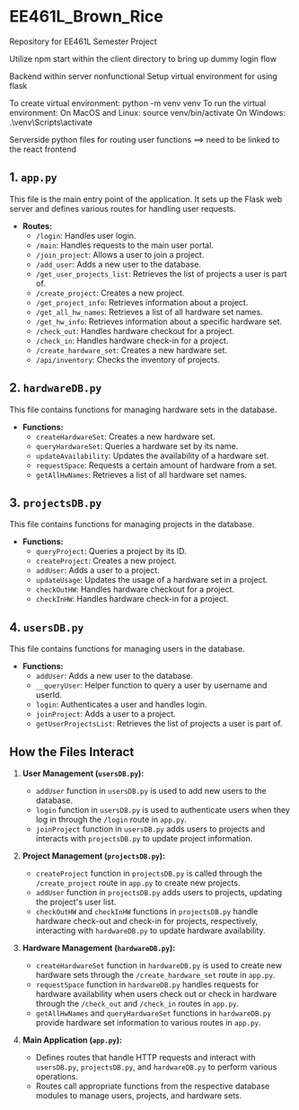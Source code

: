 # EE461L_Brown_Rice
Repository for EE461L Semester Project


Utilize npm start within the client directory to bring up dummy login flow

Backend within server nonfunctional
Setup virtual environment for using flask

To create virtual environment: python -m venv venv
To run the virtual environment:
    On MacOS and Linux: source venv/bin/activate
    On Windows: .\venv\Scripts\activate

Serverside python files for routing user functions ==> need to be linked to the react frontend

## 1. `app.py`

This file is the main entry point of the application. It sets up the Flask web server and defines various routes for handling user requests.

- **Routes:**
  - `/login`: Handles user login.
  - `/main`: Handles requests to the main user portal.
  - `/join_project`: Allows a user to join a project.
  - `/add_user`: Adds a new user to the database.
  - `/get_user_projects_list`: Retrieves the list of projects a user is part of.
  - `/create_project`: Creates a new project.
  - `/get_project_info`: Retrieves information about a project.
  - `/get_all_hw_names`: Retrieves a list of all hardware set names.
  - `/get_hw_info`: Retrieves information about a specific hardware set.
  - `/check_out`: Handles hardware checkout for a project.
  - `/check_in`: Handles hardware check-in for a project.
  - `/create_hardware_set`: Creates a new hardware set.
  - `/api/inventory`: Checks the inventory of projects.

## 2. `hardwareDB.py`

This file contains functions for managing hardware sets in the database.

- **Functions:**
  - `createHardwareSet`: Creates a new hardware set.
  - `queryHardwareSet`: Queries a hardware set by its name.
  - `updateAvailability`: Updates the availability of a hardware set.
  - `requestSpace`: Requests a certain amount of hardware from a set.
  - `getAllHwNames`: Retrieves a list of all hardware set names.

## 3. `projectsDB.py`

This file contains functions for managing projects in the database.

- **Functions:**
  - `queryProject`: Queries a project by its ID.
  - `createProject`: Creates a new project.
  - `addUser`: Adds a user to a project.
  - `updateUsage`: Updates the usage of a hardware set in a project.
  - `checkOutHW`: Handles hardware checkout for a project.
  - `checkInHW`: Handles hardware check-in for a project.

## 4. `usersDB.py`

This file contains functions for managing users in the database.

- **Functions:**
  - `addUser`: Adds a new user to the database.
  - `__queryUser`: Helper function to query a user by username and userId.
  - `login`: Authenticates a user and handles login.
  - `joinProject`: Adds a user to a project.
  - `getUserProjectsList`: Retrieves the list of projects a user is part of.

## How the Files Interact

1. **User Management (`usersDB.py`):**
   - `addUser` function in `usersDB.py` is used to add new users to the database.
   - `login` function in `usersDB.py` is used to authenticate users when they log in through the `/login` route in `app.py`.
   - `joinProject` function in `usersDB.py` adds users to projects and interacts with `projectsDB.py` to update project information.

2. **Project Management (`projectsDB.py`):**
   - `createProject` function in `projectsDB.py` is called through the `/create_project` route in `app.py` to create new projects.
   - `addUser` function in `projectsDB.py` adds users to projects, updating the project's user list.
   - `checkOutHW` and `checkInHW` functions in `projectsDB.py` handle hardware check-out and check-in for projects, respectively, interacting with `hardwareDB.py` to update hardware availability.

3. **Hardware Management (`hardwareDB.py`):**
   - `createHardwareSet` function in `hardwareDB.py` is used to create new hardware sets through the `/create_hardware_set` route in `app.py`.
   - `requestSpace` function in `hardwareDB.py` handles requests for hardware availability when users check out or check in hardware through the `/check_out` and `/check_in` routes in `app.py`.
   - `getAllHwNames` and `queryHardwareSet` functions in `hardwareDB.py` provide hardware set information to various routes in `app.py`.

4. **Main Application (`app.py`):**
   - Defines routes that handle HTTP requests and interact with `usersDB.py`, `projectsDB.py`, and `hardwareDB.py` to perform various operations.
   - Routes call appropriate functions from the respective database modules to manage users, projects, and hardware sets.